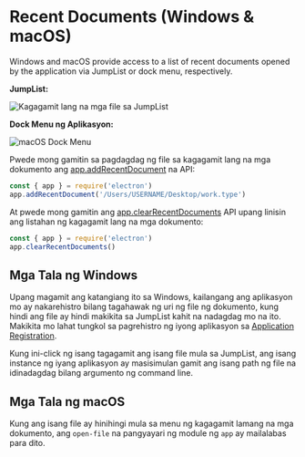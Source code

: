 # Recent Documents (Windows & macOS)

Windows and macOS provide access to a list of recent documents opened by the application via JumpList or dock menu, respectively.

**JumpList:**

![Kagagamit lang na mga file sa JumpList](https://cloud.githubusercontent.com/assets/2289/23446924/11a27b98-fdfc-11e6-8485-cc3b1e86b80a.png)

**Dock Menu ng Aplikasyon:**

![macOS Dock Menu](https://cloud.githubusercontent.com/assets/639601/5069610/2aa80758-6e97-11e4-8cfb-c1a414a10774.png)

Pwede mong gamitin sa pagdagdag ng file sa kagagamit lang na mga dokumento ang [app.addRecentDocument](../api/app.md#appaddrecentdocumentpath-macos-windows) na API:

```javascript
const { app } = require('electron')
app.addRecentDocument('/Users/USERNAME/Desktop/work.type')
```

At pwede mong gamitin ang [app.clearRecentDocuments](../api/app.md#appclearrecentdocuments-macos-windows) API upang linisin ang listahan ng kagagamit lang na mga dokumento:

```javascript
const { app } = require('electron')
app.clearRecentDocuments()
```

## Mga Tala ng Windows

Upang magamit ang katangiang ito sa Windows, kailangang ang aplikasyon mo ay nakarehistro bilang tagahawak ng uri ng file ng dokumento, kung hindi ang file ay hindi makikita sa JumpList kahit na nadagdag mo na ito. Makikita mo lahat tungkol sa pagrehistro ng iyong aplikasyon sa [Application Registration](https://msdn.microsoft.com/en-us/library/cc144104(VS.85).aspx).

Kung ini-click ng isang tagagamit ang isang file mula sa JumpList, ang isang instance ng iyang aplikasyon ay masisimulan gamit ang isang path ng file na idinadagdag bilang argumento ng command line.

## Mga Tala ng macOS

Kung ang isang file ay hinihingi mula sa menu ng kagagamit lamang na mga dokumento, ang `open-file` na pangyayari ng module ng `app` ay mailalabas para dito.